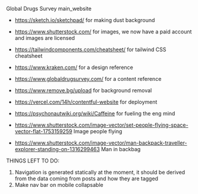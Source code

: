 Global Drugs Survey main_website

- https://sketch.io/sketchpad/ for making dust background

- https://www.shutterstock.com/ for images, we now have a paid account and images are licensed

- https://tailwindcomponents.com/cheatsheet/ for tailwind CSS cheatsheet

- https://www.kraken.com/ for a design reference

- https://www.globaldrugsurvey.com/ for a content reference

- https://www.remove.bg/upload for background removal

- https://vercel.com/14h/contentful-website for deployment

- https://psychonautwiki.org/wiki/Caffeine for fueling the eng mind

- https://www.shutterstock.com/image-vector/set-people-flying-space-vector-flat-1753159259 Image people flying

-  https://www.shutterstock.com/image-vector/man-backpack-traveller-explorer-standing-on-1316299463 Man in backbag 


THINGS LEFT TO DO:
1. Navigation is generated statically at the moment, it should be derived from the data coming from posts and how they are tagged
2. Make nav bar on mobile collapsable
